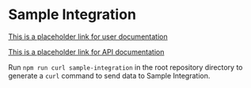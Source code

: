 # Sample Integration

[This is a placeholder link for user documentation](https://example.com)

[This is a placeholder link for API documentation](https://example.com)

Run `npm run curl sample-integration` in the root repository directory to generate a `curl` command to send data to Sample Integration.
